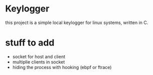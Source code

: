 # Keylogger
this project is a simple local keylogger for linux systems, written in C.

# stuff to add
* socket for host and client
* multiplie clients in socket
* hiding the process with hooking (ebpf or ftrace)
